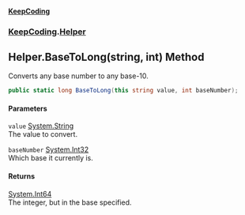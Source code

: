 #### [KeepCoding](index.md 'index')
### [KeepCoding](KeepCoding.md 'KeepCoding').[Helper](KeepCoding_Helper.md 'KeepCoding.Helper')
## Helper.BaseToLong(string, int) Method
Converts any base number to any base-10.  
```csharp
public static long BaseToLong(this string value, int baseNumber);
```
#### Parameters
<a name='KeepCoding_Helper_BaseToLong(string_int)_value'></a>
`value` [System.String](https://docs.microsoft.com/en-us/dotnet/api/System.String 'System.String')  
The value to convert.
  
<a name='KeepCoding_Helper_BaseToLong(string_int)_baseNumber'></a>
`baseNumber` [System.Int32](https://docs.microsoft.com/en-us/dotnet/api/System.Int32 'System.Int32')  
Which base it currently is.
  
#### Returns
[System.Int64](https://docs.microsoft.com/en-us/dotnet/api/System.Int64 'System.Int64')  
The integer, but in the base specified.

